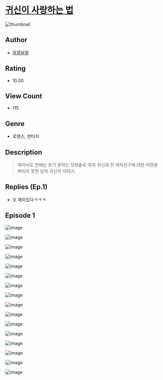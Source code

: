 # [귀신이 사랑하는 법](https://comic.naver.com/challenge/list?titleId=810752)
![thumbnail](https://image-comic.pstatic.net/user_contents_data/challenge_comic/2023/05/24/125610/upload_7149241418989592930_480x623.jpeg)

## Author
- [알콤달콤](https://comic.naver.com/artistTitle?id=125610)

## Rating
- 10.00

## View Count
- 115

## Genre
- 로맨스, 판타지

## Description
> 죽어서도 연애는 포기 못하는 모태솔로 여자 귀신과 전 여자친구에 대한 미련을 버리지 못한 남자 귀신의 이야기.

## Replies (Ep.1)
- 오 재미있다ㅋㅋㅋ

## Episode 1
![image](https://image-comic.pstatic.net/user_contents_data/challenge_comic/2023/05/24/125610/upload_3977865076821550691.jpeg)

![image](https://image-comic.pstatic.net/user_contents_data/challenge_comic/2023/05/24/125610/upload_4050202135741293926.jpeg)

![image](https://image-comic.pstatic.net/user_contents_data/challenge_comic/2023/05/24/125610/upload_3990524827934090039.jpeg)

![image](https://image-comic.pstatic.net/user_contents_data/challenge_comic/2023/05/24/125610/upload_3762022337205592372.jpeg)

![image](https://image-comic.pstatic.net/user_contents_data/challenge_comic/2023/05/24/125610/upload_7366031052829176120.jpeg)

![image](https://image-comic.pstatic.net/user_contents_data/challenge_comic/2023/05/24/125610/upload_3703138000569446755.jpeg)

![image](https://image-comic.pstatic.net/user_contents_data/challenge_comic/2023/05/24/125610/upload_3689963653020594484.jpeg)

![image](https://image-comic.pstatic.net/user_contents_data/challenge_comic/2023/05/24/125610/upload_3545796573129881656.jpeg)

![image](https://image-comic.pstatic.net/user_contents_data/challenge_comic/2023/05/24/125610/upload_3702584946257573426.jpeg)

![image](https://image-comic.pstatic.net/user_contents_data/challenge_comic/2023/05/24/125610/upload_3906980662442799414.jpeg)

![image](https://image-comic.pstatic.net/user_contents_data/challenge_comic/2023/05/24/125610/upload_3834592307872740919.jpeg)

![image](https://image-comic.pstatic.net/user_contents_data/challenge_comic/2023/05/24/125610/upload_7089056579158357300.jpeg)

![image](https://image-comic.pstatic.net/user_contents_data/challenge_comic/2023/05/24/125610/upload_3616502883718215523.jpeg)

![image](https://image-comic.pstatic.net/user_contents_data/challenge_comic/2023/05/24/125610/upload_7148394807901369446.jpeg)

![image](https://image-comic.pstatic.net/user_contents_data/challenge_comic/2023/05/24/125610/upload_4122594879043232355.jpeg)

![image](https://image-comic.pstatic.net/user_contents_data/challenge_comic/2023/05/24/125610/upload_3546977672006480434.jpeg)
